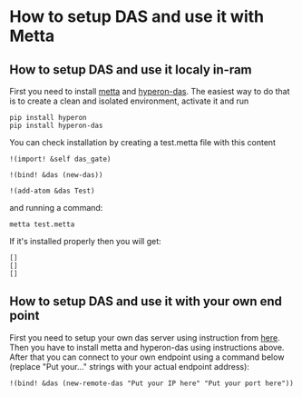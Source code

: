 # How to setup DAS and use it with Metta

## How to setup DAS and use it localy in-ram

First you need to install [metta](https://github.com/trueagi-io/hyperon-experimental) and [hyperon-das](https://github.com/singnet/das-query-engine).
The easiest way to do that is to create a clean and isolated environment, activate it and run

```
pip install hyperon
pip install hyperon-das
```

You can check installation by creating a test.metta file with this content

```
!(import! &self das_gate)

!(bind! &das (new-das))

!(add-atom &das Test)
```
and running a command:

```
metta test.metta
```
If it's installed properly then you will get:

```
[]
[]
[]
```


## How to setup DAS and use it with your own end point

First you need to setup your own das server using instruction from [here](https://github.com/singnet/das-toolbox?tab=readme-ov-file#installation).
Then you have to install metta and hyperon-das using instructions above.
After that you can connect to your own endpoint using a command below (replace "Put your..." strings with your actual endpoint address):

```
!(bind! &das (new-remote-das "Put your IP here" "Put your port here"))
```


